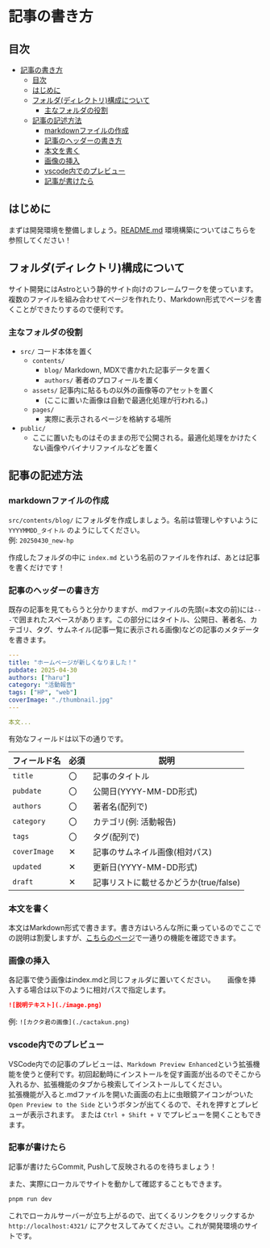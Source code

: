 # 記事の書き方
## 目次
- [記事の書き方](#記事の書き方)
  - [目次](#目次)
  - [はじめに](#はじめに)
  - [フォルダ(ディレクトリ)構成について](#フォルダディレクトリ構成について)
    - [主なフォルダの役割](#主なフォルダの役割)
  - [記事の記述方法](#記事の記述方法)
    - [markdownファイルの作成](#markdownファイルの作成)
    - [記事のヘッダーの書き方](#記事のヘッダーの書き方)
    - [本文を書く](#本文を書く)
    - [画像の挿入](#画像の挿入)
    - [vscode内でのプレビュー](#vscode内でのプレビュー)
    - [記事が書けたら](#記事が書けたら)

## はじめに
まずは開発環境を整備しましょう。[README.md](../README.md#環境構築) 環境構築についてはこちらを参照してください！  

## フォルダ(ディレクトリ)構成について
サイト開発にはAstroという静的サイト向けのフレームワークを使っています。複数のファイルを組み合わせてページを作れたり、Markdown形式でページを書くことができたりするので便利です。  

### 主なフォルダの役割
- `src/` コード本体を置く
  - `contents/` 
    - `blog/` Markdown, MDXで書かれた記事データを置く
    - `authors/` 著者のプロフィールを置く
  - `assets/` 記事内に貼るもの以外の画像等のアセットを置く
    - (ここに置いた画像は自動で最適化処理が行われる。)
  - `pages/`  
    - 実際に表示されるページを格納する場所
- `public/`
  - ここに置いたものはそのままの形で公開される。最適化処理をかけたくない画像やバイナリファイルなどを置く

## 記事の記述方法
### markdownファイルの作成
`src/contents/blog/` にフォルダを作成しましょう。名前は管理しやすいように `YYYYMMDD_タイトル` のようにしてください。  
例: `20250430_new-hp`

作成したフォルダの中に `index.md` という名前のファイルを作れば、あとは記事を書くだけです！   

### 記事のヘッダーの書き方
既存の記事を見てもらうと分かりますが、mdファイルの先頭(=本文の前)には`---`で囲まれたスペースがあります。この部分にはタイトル、公開日、著者名、カテゴリ、タグ、サムネイル(記事一覧に表示される画像)などの記事のメタデータを書きます。

```yaml
---
title: "ホームページが新しくなりました！"
pubdate: 2025-04-30
authors: ["haru"] 
category: "活動報告"
tags: ["HP", "web"] 
coverImage: "./thumbnail.jpg"
---

本文...
```

有効なフィールドは以下の通りです。

| フィールド名 | 必須 | 説明 |
| --- | --- | --- |
| `title` | 〇 | 記事のタイトル |
| `pubdate` | 〇 | 公開日(YYYY-MM-DD形式) |
| `authors` | 〇 | 著者名(配列で) |
| `category` | 〇 | カテゴリ(例: 活動報告) |
| `tags` | 〇 | タグ(配列で) |
| `coverImage` | ✕ | 記事のサムネイル画像(相対パス) |
| `updated` | ✕ | 更新日(YYYY-MM-DD形式) |
| `draft` | ✕ | 記事リストに載せるかどうか(true/false) |

### 本文を書く
本文はMarkdown形式で書きます。書き方はいろんな所に乗っているのでここでの説明は割愛しますが、[こちらのページ](https://uucactus.com/blog/19000101/)で一通りの機能を確認できます。

### 画像の挿入
各記事で使う画像はindex.mdと同じフォルダに置いてください。　　
画像を挿入する場合は以下のように相対パスで指定します。

```markdown
![説明テキスト](./image.png)
```

例: `![カクタ君の画像](./cactakun.png)`

### vscode内でのプレビュー
VSCode内での記事のプレビューは、`Markdown Preview Enhanced`という拡張機能を使うと便利です。初回起動時にインストールを促す画面が出るのでそこから入れるか、拡張機能のタブから検索してインストールしてください。  
拡張機能が入ると.mdファイルを開いた画面の右上に虫眼鏡アイコンがついた `Open Preview to the Side` というボタンが出てくるので、それを押すとプレビューが表示されます。
または `Ctrl + Shift + V` でプレビューを開くこともできます。

### 記事が書けたら
記事が書けたらCommit, Pushして反映されるのを待ちましょう！  

また、実際にローカルでサイトを動かして確認することもできます。
```bash
pnpm run dev
```
これでローカルサーバーが立ち上がるので、出てくるリンクをクリックするか `http://localhost:4321/` にアクセスしてみてください。これが開発環境のサイトです。